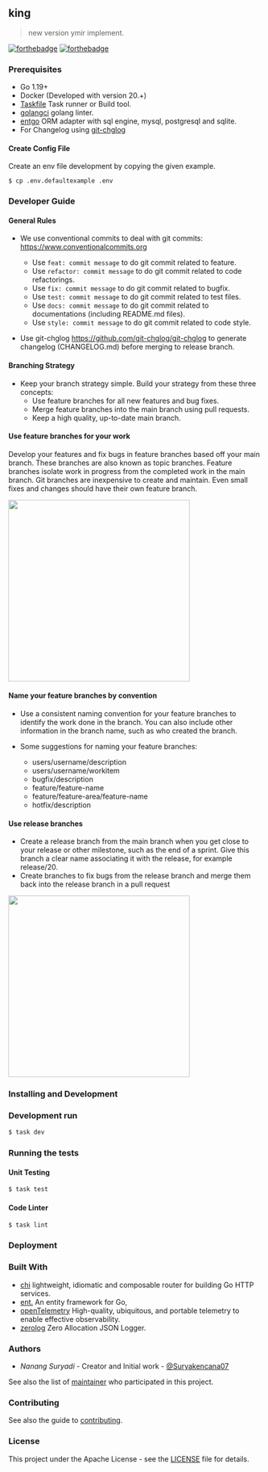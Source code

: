 ## king

> new version ymir implement.

[![forthebadge](https://forthebadge.com/images/badges/made-with-go.svg)](https://forthebadge.com) [![forthebadge](https://forthebadge.com/images/badges/built-with-love.svg)](https://forthebadge.com)

### Prerequisites

- Go 1.19+
- Docker (Developed with version 20.+)
- [Taskfile](https://taskfile.dev/) Task runner or Build tool.
- [golangci](https://golangci-lint.run/usage/install/) golang linter.
- [entgo](https://entgo.io/) ORM adapter with sql engine, mysql, postgresql and sqlite.
- For Changelog using [git-chglog](https://github.com/git-chglog/git-chglog)

#### Create Config File

Create an env file development by copying the given example.

```
$ cp .env.defaultexample .env
```

### Developer Guide

#### General Rules

* We use conventional commits to deal with git commits: https://www.conventionalcommits.org
    - Use `feat: commit message` to do git commit related to feature.
    - Use `refactor: commit message` to do git commit related to code refactorings.
    - Use `fix: commit message` to do git commit related to bugfix.
    - Use `test: commit message` to do git commit related to test files.
    - Use `docs: commit message` to do git commit related to documentations (including README.md files).
    - Use `style: commit message` to do git commit related to code style.

* Use git-chglog https://github.com/git-chglog/git-chglog to generate changelog (CHANGELOG.md) before merging to release
  branch.

#### Branching Strategy

* Keep your branch strategy simple. Build your strategy from these three concepts:
    - Use feature branches for all new features and bug fixes.
    - Merge feature branches into the main branch using pull requests.
    - Keep a high quality, up-to-date main branch.

#### Use feature branches for your work

Develop your features and fix bugs in feature branches based off your main branch. These branches are also known as
topic branches. Feature branches isolate work in progress from the completed work in the main branch. Git branches are
inexpensive to create and maintain. Even small fixes and changes should have their own feature branch.

<p align="left"><img src="./featurebranching.png" width="360"></p>

#### Name your feature branches by convention

* Use a consistent naming convention for your feature branches to identify the work done in the branch. You can also
  include other information in the branch name, such as who created the branch.

* Some suggestions for naming your feature branches:
    - users/username/description
    - users/username/workitem
    - bugfix/description
    - feature/feature-name
    - feature/feature-area/feature-name
    - hotfix/description

#### Use release branches

* Create a release branch from the main branch when you get close to your release or other milestone, such as the end of
  a sprint. Give this branch a clear name associating it with the release, for example release/20.
* Create branches to fix bugs from the release branch and merge them back into the release branch in a pull request

<p align="left"><img src="./releasebranching_release.png" width="360"></p>

### Installing and Development

### Development run

```bash
$ task dev
```

### Running the tests

#### Unit Testing

```bash
$ task test
```

#### Code Linter

```bash
$ task lint
```

### Deployment

### Built With

* [chi](https://github.com/go-chi/chi) lightweight, idiomatic and composable router for building Go HTTP services.
* [ent.](https://entgo.io/) An entity framework for Go,
* [openTelemetry](https://opentelemetry.io/) High-quality, ubiquitous, and portable telemetry to enable effective
  observability.
* [zerolog](https://github.com/rs/zerolog) Zero Allocation JSON Logger.

### Authors

* *Nanang Suryadi* - Creator and Initial work - [@Suryakencana07](https://github.com/suryakencana007)

See also the list of [maintainer](MAINTAINER) who participated in this project.

### Contributing
See also the guide to [contributing](CONTRIBUTING).

### License

This project under the Apache License - see the [LICENSE](LICENSE) file for details.